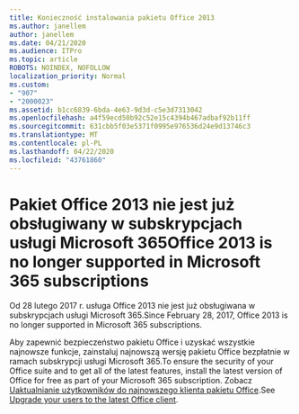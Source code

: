 ```yaml
---
title: Konieczność instalowania pakietu Office 2013
ms.author: janellem
author: janellem
ms.date: 04/21/2020
ms.audience: ITPro
ms.topic: article
ROBOTS: NOINDEX, NOFOLLOW
localization_priority: Normal
ms.custom:
- "907"
- "2000023"
ms.assetid: b1cc6839-6bda-4e63-9d3d-c5e3d7313042
ms.openlocfilehash: a4f59ecd50b92c52e15c4394b467adbaf92b11ff
ms.sourcegitcommit: 631cbb5f03e5371f0995e976536d24e9d13746c3
ms.translationtype: MT
ms.contentlocale: pl-PL
ms.lasthandoff: 04/22/2020
ms.locfileid: "43761860"
---
```

# <a name="office-2013-is-no-longer-supported-in-microsoft-365-subscriptions"></a><span data-ttu-id="1de5e-102">Pakiet Office 2013 nie jest już obsługiwany w subskrypcjach usługi Microsoft 365</span><span class="sxs-lookup"><span data-stu-id="1de5e-102">Office 2013 is no longer supported in Microsoft 365 subscriptions</span></span>

<span data-ttu-id="1de5e-103">Od 28 lutego 2017 r. usługa Office 2013 nie jest już obsługiwana w subskrypcjach usługi Microsoft 365.</span><span class="sxs-lookup"><span data-stu-id="1de5e-103">Since February 28, 2017, Office 2013 is no longer supported in Microsoft 365 subscriptions.</span></span>
  
<span data-ttu-id="1de5e-104">Aby zapewnić bezpieczeństwo pakietu Office i uzyskać wszystkie najnowsze funkcje, zainstaluj najnowszą wersję pakietu Office bezpłatnie w ramach subskrypcji usługi Microsoft 365.</span><span class="sxs-lookup"><span data-stu-id="1de5e-104">To ensure the security of your Office suite and to get all of the latest features, install the latest version of Office for free as part of your Microsoft 365 subscription.</span></span> <span data-ttu-id="1de5e-105">Zobacz [Uaktualnianie użytkowników do najnowszego klienta pakietu Office](https://docs.microsoft.com/office365/admin/setup/upgrade-users-to-latest-office-client).</span><span class="sxs-lookup"><span data-stu-id="1de5e-105">See [Upgrade your users to the latest Office client](https://docs.microsoft.com/office365/admin/setup/upgrade-users-to-latest-office-client).</span></span>
  